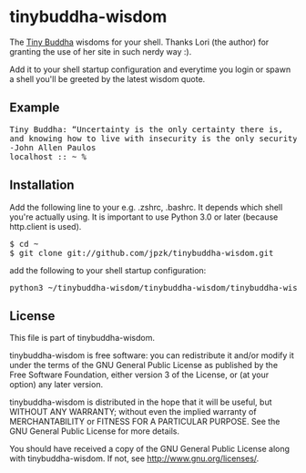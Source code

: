 # tinybuddha-wisdom

The [Tiny Buddha](http://www.tinybuddha.com) wisdoms for your shell. Thanks Lori (the author) for granting the use of her site in such nerdy way :).

Add it to your shell startup configuration and everytime you login or spawn a shell you'll be greeted by the latest wisdom quote. 

## Example

<pre>
Tiny Buddha: “Uncertainty is the only certainty there is, 
and knowing how to live with insecurity is the only security.” 
-John Allen Paulos
localhost :: ~ % 
</pre>

## Installation

Add the following line to your e.g. .zshrc, .bashrc. It depends which shell you're actually using. It is important to use Python 3.0 or later (because http.client is used).  

<pre>
$ cd ~
$ git clone git://github.com/jpzk/tinybuddha-wisdom.git
</pre>

add the following to your shell startup configuration:
<pre>
python3 ~/tinybuddha-wisdom/tinybuddha-wisdom/tinybuddha-wisdom.py
</pre>

## License 

This file is part of tinybuddha-wisdom.

tinybuddha-wisdom is free software: you can redistribute it and/or modify
it under the terms of the GNU General Public License as published by
the Free Software Foundation, either version 3 of the License, or
(at your option) any later version.

tinybuddha-wisdom is distributed in the hope that it will be useful,
but WITHOUT ANY WARRANTY; without even the implied warranty of
MERCHANTABILITY or FITNESS FOR A PARTICULAR PURPOSE.  See the
GNU General Public License for more details.

You should have received a copy of the GNU General Public License
along with tinybuddha-wisdom. If not, see <http://www.gnu.org/licenses/>.



